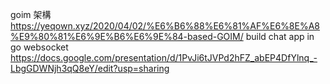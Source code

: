 goim 架構
https://yeqown.xyz/2020/04/02/%E6%B6%88%E6%81%AF%E6%8E%A8%E9%80%81%E6%9E%B6%E6%9E%84-based-GOIM/
build chat app in go websocket
https://docs.google.com/presentation/d/1PvJi6tJVPd2hFZ_abEP4DfYlnq_-LbgGDWNjh3qQ8eY/edit?usp=sharing